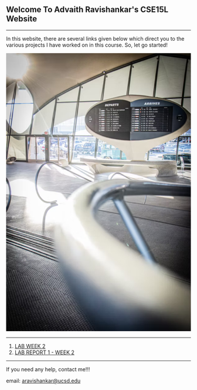 ## Welcome To Advaith Ravishankar's CSE15L Website
***
In this website, there are several links given below which direct you to the various projects I have worked on in this course. So, let go started!

![HomePageImage](./images/index/index_page.png)

***

1. [LAB WEEK 2](https://advaithravishankar.github.io/cse15l-lab-reports/labs/lab-week-2.html)
2. [LAB REPORT 1 - WEEK 2](https://advaithravishankar.github.io/cse15l-lab-reports/pages/lab-report-1-week-2.html)


***

If you need any help, contact me!!!

email: aravishankar@ucsd.edu
